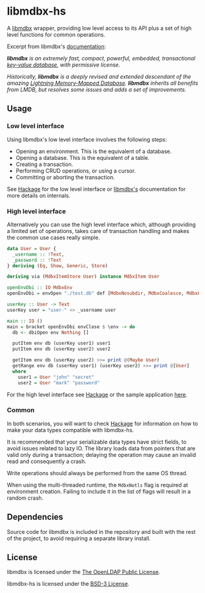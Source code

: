 # libmdbx-hs

A [libmdbx](https://github.com/erthink/libmdbx) wrapper, providing low level
access to its API plus a set of high level functions for common operations.

Excerpt from libmdbx's [documentation](https://github.com/erthink/libmdbx):

_**libmdbx** is an extremely fast, compact, powerful, embedded,
transactional [key-value database](https://en.wikipedia.org/wiki/Key-value_database),
with permissive license._

_Historically, **libmdbx** is a deeply revised and extended descendant of the amazing
[Lightning Memory-Mapped Database](https://en.wikipedia.org/wiki/Lightning_Memory-Mapped_Database).
**libmdbx** inherits all benefits from _LMDB_, but resolves some issues and adds a set of improvements._

## Usage

### Low level interface

Using libmdbx's low level interface involves the following steps:

- Opening an environment. This is the equivalent of a database.
- Opening a database. This is the equivalent of a table.
- Creating a transaction.
- Performing CRUD operations, or using a cursor.
- Committing or aborting the transaction.

See [Hackage](https://hackage.haskell.org/package/libmdbx-hs/Mdbx-API.html) for
the low level interface or [libmdbx's](https://erthink.github.io/libmdbx)
documentation for more details on internals.

### High level interface

Alternatively you can use the high level interface which, although providing
a limited set of operations, takes care of transaction handling and makes the
common use cases really simple.

```haskell
data User = User {
  _username :: !Text,
  _password :: !Text
} deriving (Eq, Show, Generic, Store)

deriving via (MdbxItemStore User) instance MdbxItem User

openEnvDbi :: IO MdbxEnv
openEnvDbi = envOpen "./test.db" def [MdbxNosubdir, MdbxCoalesce, MdbxLiforeclaim, MdbxNotls]

userKey :: User -> Text
userKey user = "user-" <> _username user

main :: IO ()
main = bracket openEnvDbi envClose $ \env -> do
  db <- dbiOpen env Nothing []

  putItem env db (userKey user1) user1
  putItem env db (userKey user2) user2

  getItem env db (userKey user2) >>= print @(Maybe User)
  getRange env db (userKey user1) (userKey user2) >>= print @[User]
  where
    user1 = User "john" "secret"
    user2 = User "mark" "password"
```

For the high level interface see [Hackage](https://hackage.haskell.org/package/libmdbx-hs/Mdbx-Database.html)
or the sample application [here](app/Main.hs).

### Common

In both scenarios, you will want to check [Hackage](https://hackage.haskell.org/package/libmdbx-hs/Mdbx-Types.html)
for information on how to make your data types compatible with libmdbx-hs.

It is recommended that your serializable data types have strict fields, to avoid
issues related to lazy IO. The library loads data from pointers that are valid
only during a transaction; delaying the operation may cause an invalid read and
consequently a crash.

Write operations should always be performed from the same OS thread.

When using the multi-threaded runtime, the `MdbxNotls` flag is required at
environment creation. Failing to include it in the list of flags will result in
a random crash.

## Dependencies

Source code for libmdbx is included in the repository and built with the rest of
the project, to avoid requiring a separate library install.

## License

libmdbx is licensed under the [The OpenLDAP Public License](https://github.com/erthink/libmdbx/blob/master/LICENSE).

libmdbx-hs is licensed under the [BSD-3 License](LICENSE).
